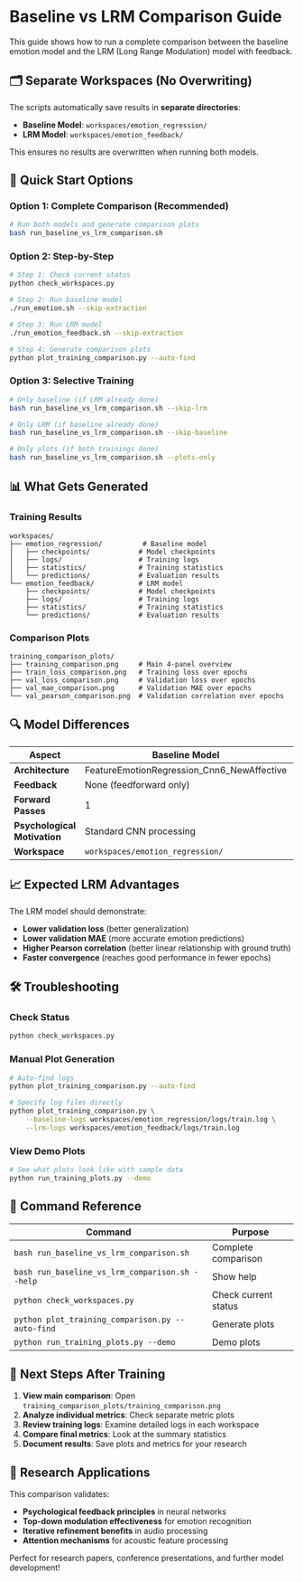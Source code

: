 # Baseline vs LRM Comparison Guide

This guide shows how to run a complete comparison between the baseline emotion model and the LRM (Long Range Modulation) model with feedback.

## 🗂️ **Separate Workspaces (No Overwriting)**

The scripts automatically save results in **separate directories**:
- **Baseline Model**: `workspaces/emotion_regression/`
- **LRM Model**: `workspaces/emotion_feedback/`

This ensures no results are overwritten when running both models.

## 🚀 **Quick Start Options**

### Option 1: Complete Comparison (Recommended)
```bash
# Run both models and generate comparison plots
bash run_baseline_vs_lrm_comparison.sh
```

### Option 2: Step-by-Step
```bash
# Step 1: Check current status
python check_workspaces.py

# Step 2: Run baseline model
./run_emotion.sh --skip-extraction

# Step 3: Run LRM model  
./run_emotion_feedback.sh --skip-extraction

# Step 4: Generate comparison plots
python plot_training_comparison.py --auto-find
```

### Option 3: Selective Training
```bash
# Only baseline (if LRM already done)
bash run_baseline_vs_lrm_comparison.sh --skip-lrm

# Only LRM (if baseline already done)  
bash run_baseline_vs_lrm_comparison.sh --skip-baseline

# Only plots (if both trainings done)
bash run_baseline_vs_lrm_comparison.sh --plots-only
```

## 📊 **What Gets Generated**

### Training Results
```
workspaces/
├── emotion_regression/          # Baseline model
│   ├── checkpoints/            # Model checkpoints
│   ├── logs/                   # Training logs  
│   ├── statistics/             # Training statistics
│   └── predictions/            # Evaluation results
└── emotion_feedback/           # LRM model
    ├── checkpoints/            # Model checkpoints
    ├── logs/                   # Training logs
    ├── statistics/             # Training statistics  
    └── predictions/            # Evaluation results
```

### Comparison Plots
```
training_comparison_plots/
├── training_comparison.png     # Main 4-panel overview
├── train_loss_comparison.png   # Training loss over epochs
├── val_loss_comparison.png     # Validation loss over epochs
├── val_mae_comparison.png      # Validation MAE over epochs
└── val_pearson_comparison.png  # Validation correlation over epochs
```

## 🔍 **Model Differences**

| Aspect | Baseline Model | LRM Model |
|--------|---------------|-----------|
| **Architecture** | FeatureEmotionRegression_Cnn6_NewAffective | FeatureEmotionRegression_Cnn6_LRM |
| **Feedback** | None (feedforward only) | Top-down feedback connections |
| **Forward Passes** | 1 | 2 (iterative refinement) |
| **Psychological Motivation** | Standard CNN processing | Arousal→attention, Valence→semantics |
| **Workspace** | `workspaces/emotion_regression/` | `workspaces/emotion_feedback/` |

## 📈 **Expected LRM Advantages**

The LRM model should demonstrate:
- **Lower validation loss** (better generalization)
- **Lower validation MAE** (more accurate emotion predictions)
- **Higher Pearson correlation** (better linear relationship with ground truth)
- **Faster convergence** (reaches good performance in fewer epochs)

## 🛠️ **Troubleshooting**

### Check Status
```bash
python check_workspaces.py
```

### Manual Plot Generation
```bash
# Auto-find logs
python plot_training_comparison.py --auto-find

# Specify log files directly
python plot_training_comparison.py \
    --baseline-logs workspaces/emotion_regression/logs/train.log \
    --lrm-logs workspaces/emotion_feedback/logs/train.log
```

### View Demo Plots
```bash
# See what plots look like with sample data
python run_training_plots.py --demo
```

## 📝 **Command Reference**

| Command | Purpose |
|---------|---------|
| `bash run_baseline_vs_lrm_comparison.sh` | Complete comparison |
| `bash run_baseline_vs_lrm_comparison.sh --help` | Show help |
| `python check_workspaces.py` | Check current status |
| `python plot_training_comparison.py --auto-find` | Generate plots |
| `python run_training_plots.py --demo` | Demo plots |

## 🎯 **Next Steps After Training**

1. **View main comparison**: Open `training_comparison_plots/training_comparison.png`
2. **Analyze individual metrics**: Check separate metric plots
3. **Review training logs**: Examine detailed logs in each workspace
4. **Compare final metrics**: Look at the summary statistics
5. **Document results**: Save plots and metrics for your research

## 🔬 **Research Applications**

This comparison validates:
- **Psychological feedback principles** in neural networks
- **Top-down modulation effectiveness** for emotion recognition  
- **Iterative refinement benefits** in audio processing
- **Attention mechanisms** for acoustic feature processing

Perfect for research papers, conference presentations, and further model development! 